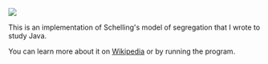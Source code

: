 ![](demo.gif)

This is an implementation of Schelling's model of segregation that I wrote to study Java.

You can learn more about it on [Wikipedia](https://en.wikipedia.org/wiki/Schelling's_model_of_segregation) or by running the program.
